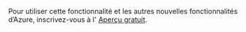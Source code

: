Pour utiliser cette fonctionnalité et les autres nouvelles fonctionnalités d’Azure, inscrivez-vous à l' [Aperçu gratuit](https://account.windowsazure.com/PreviewFeatures).

